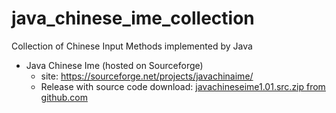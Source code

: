 # java_chinese_ime_collection
Collection of Chinese Input Methods implemented by Java

* Java Chinese Ime (hosted on Sourceforge)
  * site: https://sourceforge.net/projects/javachinaime/
  * Release with source code download: [javachineseime1.01.src.zip from github.com]( https://github.com/vincent7f/java_chinese_ime_collection/blob/master/javachineseime1.01.src.zip)
